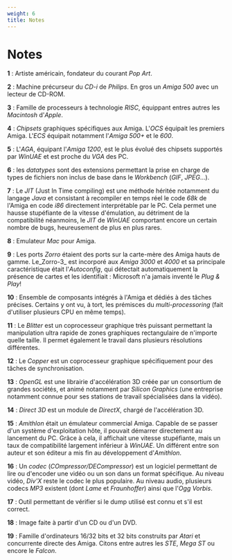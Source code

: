 ```yaml
---
weight: 6
title: Notes
---
```


# Notes

**1** : Artiste américain, fondateur du courant _Pop Art_.

**2** : Machine précurseur du _CD-i_ de _Philips_. En gros un _Amiga 500_ avec un lecteur de CD-ROM.

**3** : Famille de processeurs à technologie _RISC_, équippant entres autres les _Macintosh_ d'_Apple_.

**4** : _Chipsets_ graphiques spécifiques aux Amiga. L'_OCS_ équipait les premiers Amiga. L'_ECS_ équipait notamment l'_Amiga 500+_ et le _600_.

**5** : L'_AGA_, équipant l'_Amiga 1200_, est le plus évolué des chipsets supportés par _WinUAE_ et est proche du _VGA_ des PC.

**6** : les _datatypes_ sont des extensions permettant la prise en charge de types de fichiers non inclus de base dans le _Workbench_ (_GIF_, _JPEG_...).

**7** : Le _JIT_ (Just In Time compiling) est une méthode héritée notamment du langage _Java_ et consistant à recompiler en temps réel le code _68k_ de l'Amiga en code _i86_ directement interprétable par le PC. Cela permet une hausse stupéfiante de la vitesse d'émulation, au détriment de la compatibilité néanmoins, le _JIT_ de _WinUAE_ comportant encore un certain nombre de bugs, heureusement de plus en plus rares.

**8** : Emulateur _Mac_ pour Amiga.

**9** : Les ports _Zorro_ étaient des ports sur la carte-mère des Amiga hauts de gamme. Le_Zorro-3_ est incorporé aux _Amiga 3000_ et _4000_ et sa principale caractéristique était l'_Autoconfig_, qui détectait automatiquement la présence de cartes et les identifiait : Microsoft n'a jamais inventé le _Plug & Play_!

**10** : Ensemble de composants intégrés à l'Amiga et dédiés à des tâches précises. Certains y ont vu, à tort, les prémisces du _multi-processoring_ (fait d'utiliser plusieurs CPU en même temps).

**11** : Le _Blitter_ est un coprocesseur graphique très puissant permettant la manipulation ultra rapide de zones graphiques rectangulaire de n'importe quelle taille. Il permet également le travail dans plusieurs résolutions différentes.

**12** : Le _Copper_ est un coprocesseur graphique spécifiquement pour des tâches de synchronisation.

**13** : _OpenGL_ est une librairie d'accélération 3D créée par un consortium de grandes sociétés, et animé notamment par _Silicon Graphics_ (une entreprise notamment connue pour ses stations de travail spécialisées dans la vidéo).

**14** : _Direct 3D_ est un module de _DirectX_, chargé de l'accélération 3D.

**15** : _Amithlon_ était un émulateur commercial Amiga. Capable de se passer d'un système d'exploitation hôte, il pouvait démarrer directement au lancement du PC. Grâce à cela, il affichait une vitesse stupéfiante, mais un taux de compatibilité largement inférieur à _WinUAE_. Un différent entre son auteur et son éditeur a mis fin au développement d'_Amithlon_.

**16** : Un _codec_ (_COmpressor/DECompressor_) est un logiciel permettant de lire ou d'encoder une vidéo ou un son dans un format spécifique. Au niveau vidéo, _Div'X_ reste le codec le plus populaire. Au niveau audio, plusieurs codecs _MP3_ existent (dont _Lame_ et _Fraunhoffer_) ainsi que l'_Ogg Vorbis_.

**17** : Outil permettant de vérifier si le dump utilisé est connu et s'il est correct.

**18** : Image faite à partir d'un CD ou d'un DVD.

**19** : Famille d'ordinateurs 16/32 bits et 32 bits construits par _Atari_ et concurrente directe des Amiga. Citons entre autres les _STE_, _Mega ST_ ou encore le _Falcon_.
